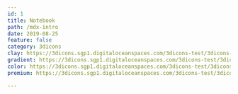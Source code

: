 ```yaml
---
id: 1
title: Notebook
path: /mdx-intro
date: 2019-08-25
feature: false
category: 3dicons
clay: https://3dicons.sgp1.digitaloceanspaces.com/3dicons-test/3dicons-test/chat_bubble_00.png
gradient: https://3dicons.sgp1.digitaloceanspaces.com/3dicons-test/3dicons-test/chat_bubble_01.png
color: https://3dicons.sgp1.digitaloceanspaces.com/3dicons-test/3dicons-test/chat_bubble_03.png
premium: https://3dicons.sgp1.digitaloceanspaces.com/3dicons-test/3dicons-test/chat_bubble_02.png

---
```

